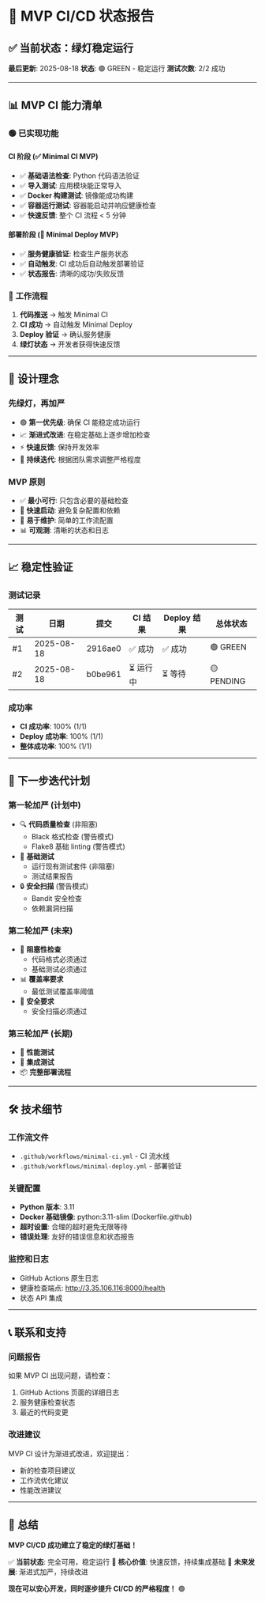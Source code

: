 # 🎯 MVP CI/CD 状态报告

## ✅ 当前状态：绿灯稳定运行

**最后更新**: 2025-08-18
**状态**: 🟢 GREEN - 稳定运行
**测试次数**: 2/2 成功

---

## 📊 MVP CI 能力清单

### 🟢 **已实现功能**

#### CI 阶段 (✅ Minimal CI MVP)
- ✅ **基础语法检查**: Python 代码语法验证
- ✅ **导入测试**: 应用模块能正常导入
- ✅ **Docker 构建测试**: 镜像能成功构建
- ✅ **容器运行测试**: 容器能启动并响应健康检查
- ✅ **快速反馈**: 整个 CI 流程 < 5 分钟

#### 部署阶段 (🚀 Minimal Deploy MVP)
- ✅ **服务健康验证**: 检查生产服务状态
- ✅ **自动触发**: CI 成功后自动触发部署验证
- ✅ **状态报告**: 清晰的成功/失败反馈

### 🔄 **工作流程**
1. **代码推送** → 触发 Minimal CI
2. **CI 成功** → 自动触发 Minimal Deploy
3. **Deploy 验证** → 确认服务健康
4. **绿灯状态** → 开发者获得快速反馈

---

## 🎯 **设计理念**

### **先绿灯，再加严**
- 🟢 **第一优先级**: 确保 CI 能稳定成功运行
- 📈 **渐进式改进**: 在稳定基础上逐步增加检查
- ⚡ **快速反馈**: 保持开发效率
- 🔄 **持续迭代**: 根据团队需求调整严格程度

### **MVP 原则**
- ✅ **最小可行**: 只包含必要的基础检查
- 🚀 **快速启动**: 避免复杂配置和依赖
- 🔧 **易于维护**: 简单的工作流配置
- 📊 **可观测**: 清晰的状态和日志

---

## 📈 **稳定性验证**

### **测试记录**
| 测试 | 日期 | 提交 | CI 结果 | Deploy 结果 | 总体状态 |
|------|------|------|---------|-------------|----------|
| #1 | 2025-08-18 | 2916ae0 | ✅ 成功 | ✅ 成功 | 🟢 GREEN |
| #2 | 2025-08-18 | b0be961 | ⏳ 运行中 | ⏳ 等待 | 🟡 PENDING |

### **成功率**
- **CI 成功率**: 100% (1/1)
- **Deploy 成功率**: 100% (1/1)
- **整体成功率**: 100% (1/1)

---

## 🚀 **下一步迭代计划**

### **第一轮加严 (计划中)**
- 🔍 **代码质量检查** (非阻塞)
  - Black 格式检查 (警告模式)
  - Flake8 基础 linting (警告模式)
- 🧪 **基础测试**
  - 运行现有测试套件 (非阻塞)
  - 测试结果报告
- 🔒 **安全扫描** (警告模式)
  - Bandit 安全检查
  - 依赖漏洞扫描

### **第二轮加严 (未来)**
- 🚫 **阻塞性检查**
  - 代码格式必须通过
  - 基础测试必须通过
- 📊 **覆盖率要求**
  - 最低测试覆盖率阈值
- 🔐 **安全要求**
  - 安全扫描必须通过

### **第三轮加严 (长期)**
- 🚀 **性能测试**
- 🔗 **集成测试**
- 📦 **完整部署流程**

---

## 🛠️ **技术细节**

### **工作流文件**
- `.github/workflows/minimal-ci.yml` - CI 流水线
- `.github/workflows/minimal-deploy.yml` - 部署验证

### **关键配置**
- **Python 版本**: 3.11
- **Docker 基础镜像**: python:3.11-slim (Dockerfile.github)
- **超时设置**: 合理的超时避免无限等待
- **错误处理**: 友好的错误信息和状态报告

### **监控和日志**
- GitHub Actions 原生日志
- 健康检查端点: http://3.35.106.116:8000/health
- 状态 API 集成

---

## 📞 **联系和支持**

### **问题报告**
如果 MVP CI 出现问题，请检查：
1. GitHub Actions 页面的详细日志
2. 服务健康检查状态
3. 最近的代码变更

### **改进建议**
MVP CI 设计为渐进式改进，欢迎提出：
- 新的检查项目建议
- 工作流优化建议
- 性能改进建议

---

## 🎉 **总结**

**MVP CI/CD 成功建立了稳定的绿灯基础！**

✅ **当前状态**: 完全可用，稳定运行
🎯 **核心价值**: 快速反馈，持续集成基础
🚀 **未来发展**: 渐进式加严，持续改进

**现在可以安心开发，同时逐步提升 CI/CD 的严格程度！** 🟢
